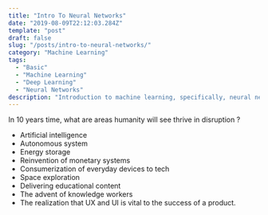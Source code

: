 ```yaml
---
title: "Intro To Neural Networks"
date: "2019-08-09T22:12:03.284Z"
template: "post"
draft: false
slug: "/posts/intro-to-neural-networks/"
category: "Machine Learning"
tags:
  - "Basic"
  - "Machine Learning"
  - "Deep Learning"
  - "Neural Networks"
description: "Introduction to machine learning, specifically, neural networks."
---
```



In 10 years time, what are areas humanity will see thrive in disruption ?

 - Artificial intelligence
 - Autonomous system
 - Energy storage
 - Reinvention of monetary systems
 - Consumerization of everyday devices to tech
 - Space exploration
 - Delivering educational content
 - The advent of knowledge workers
 - The realization that UX and UI is vital to the success of a product.
 

